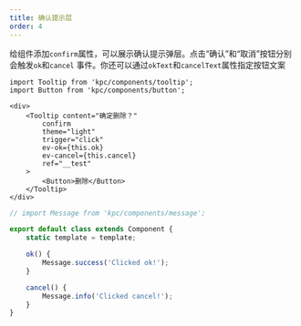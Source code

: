 ```yaml
---
title: 确认提示层
order: 4
---
```


给组件添加`confirm`属性，可以展示确认提示弹层。点击“确认”和“取消”按钮分别会触发`ok`和`cancel`
事件。你还可以通过`okText`和`cancelText`属性指定按钮文案

```vdt
import Tooltip from 'kpc/components/tooltip';
import Button from 'kpc/components/button';

<div>
    <Tooltip content="确定删除？"
        confirm
        theme="light"
        trigger="click"
        ev-ok={this.ok}
        ev-cancel={this.cancel}
        ref="__test"
    >
        <Button>删除</Button>
    </Tooltip>
</div>
```

```ts
// import Message from 'kpc/components/message';

export default class extends Component {
    static template = template;

    ok() {
        Message.success('Clicked ok!');
    }

    cancel() {
        Message.info('Clicked cancel!');
    }
}
```
